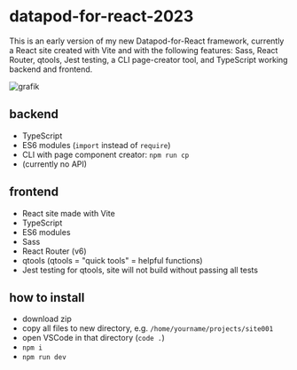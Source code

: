# datapod-for-react-2023

This is an early version of my new Datapod-for-React framework, currently a React site created with Vite and with the following features: Sass, React Router, qtools, Jest testing, a CLI page-creator tool, and TypeScript working backend and frontend.

![grafik](https://user-images.githubusercontent.com/446574/200960596-bdc5bd34-ca8c-4c03-9c0f-e67e9bf7d111.png)

## backend

- TypeScript
- ES6 modules (`import` instead of `require`)
- CLI with page component creator: `npm run cp`
- (currently no API)

## frontend

- React site made with Vite
- TypeScript
- ES6 modules
- Sass
- React Router (v6)
- qtools (qtools = "quick tools" = helpful functions)
- Jest testing for qtools, site will not build without passing all tests

## how to install

- download zip
- copy all files to new directory, e.g. `/home/yourname/projects/site001`
- open VSCode in that directory (`code .`)
- `npm i`
- `npm run dev`
